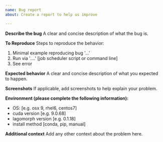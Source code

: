 ```yaml
---
name: Bug report
about: Create a report to help us improve

---
```


**Describe the bug**
A clear and concise description of what the bug is.

**To Reproduce**
Steps to reproduce the behavior:
1. Minimal example reproducing bug '...'
2. Run via '....' [job scheduler script or command line]
3. See error

**Expected behavior**
A clear and concise description of what you expected to happen.

**Screenshots**
If applicable, add screenshots to help explain your problem.

**Environment (please complete the following information):**
 - OS: [e.g. osx 9, rhel6, centos7]
 - cuda version [e.g. 9.0.68]
 - lagomorph version [e.g. 0.1.18]
 - install method [conda, pip, manual]

**Additional context**
Add any other context about the problem here.
